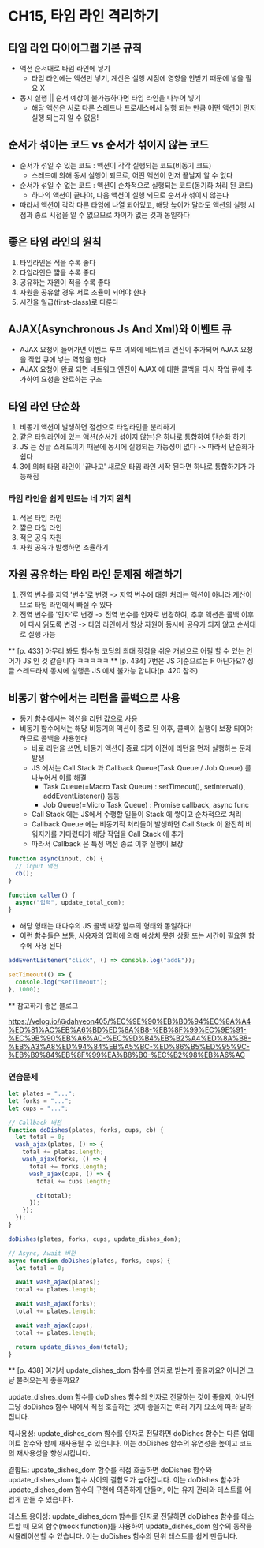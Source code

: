 # CH15, 타임 라인 격리하기

## 타임 라인 다이어그램 기본 규칙

- 액션 순서대로 타임 라인에 넣기
  - 타임 라인에는 액션만 넣기, 계산은 실행 시점에 영향을 안받기 때문에 넣을 필요 X
- 동시 실행 || 순서 예상이 불가능하다면 타임 라인을 나누어 넣기
  - 해당 액션은 서로 다른 스레드나 프로세스에서 실행 되는 만큼 어떤 액션이 먼저 실행 되는지 알 수 없음!

## 순서가 섞이는 코드 vs 순서가 섞이지 않는 코드

- 순서가 섞일 수 있는 코드 : 액션이 각각 실행되는 코드(비동기 코드)
  - 스레드에 의해 동시 실행이 되므로, 어떤 액션이 먼저 끝날지 알 수 없다
- 순서가 섞일 수 없는 코드 : 액션이 순차적으로 실행되는 코드(동기화 처리 된 코드)
  - 하나의 액션이 끝나야, 다음 액션이 실행 되므로 순서가 섞이지 않는다
- 따라서 액션이 각각 다른 타임에 나열 되어있고, 해당 높이가 달라도 액션의 실행 시점과 종료 시점을 알 수 없으므로 차이가 없는 것과 동일하다

## 좋은 타임 라인의 원칙

1. 타임라인은 적을 수록 좋다
2. 타임라인은 짧을 수록 좋다
3. 공유하는 자원이 적을 수록 좋다
4. 자원을 공유할 경우 서로 조율이 되어야 한다
5. 시간을 일급(first-class)로 다룬다

## AJAX(Asynchronous Js And Xml)와 이벤트 큐

- AJAX 요청이 들어가면 이벤트 루프 이외에 네트워크 엔진이 추가되어 AJAX 요청을 작업 큐에 넣는 역할을 한다
- AJAX 요청이 완료 되면 네트워크 엔진이 AJAX 에 대한 콜백을 다시 작업 큐에 추가하여 요청을 완료하는 구조

## 타임 라인 단순화

1. 비동기 액션이 발생하면 점선으로 타임라인을 분리하기
2. 같은 타임라인에 있는 액션(순서가 섞이지 않는)은 하나로 통합하여 단순화 하기
3. JS 는 싱글 스레드이기 때문에 동시에 실행되는 가능성이 없다 -> 따라서 단순화가 쉽다
4. 3에 의해 타임 라인이 '끝나고' 새로운 타임 라인 시작 된다면 하나로 통합하기가 가능해짐

### 타임 라인을 쉽게 만드는 네 가지 원칙

1. 적은 타임 라인
2. 짧은 타임 라인
3. 적은 공유 자원
4. 자원 공유가 발생하면 조율하기

## 자원 공유하는 타임 라인 문제점 해결하기

1. 전역 변수를 지역 '변수'로 변경 -> 지역 변수에 대한 처리는 액션이 아니라 계산이므로 타임 라인에서 빠질 수 있다
2. 전역 변수를 '인자'로 변경 -> 전역 변수를 인자로 변경하여, 추후 액션은 콜백 이후에 다시 읽도록 변경 -> 타임 라인에서 항상 자원이 동시에 공유가 되지 않고 순서대로 실행 가능

\*\* [p. 433] 아무리 봐도 함수형 코딩의 최대 장점을 쉬운 개념으로 어필 할 수 있는 언어가 JS 인 것 같습니다 ㅋㅋㅋㅋㅋ
\*\* [p. 434] 7번은 JS 기준으로는 F 아닌가요? 싱글 스레드라서 동시에 실행은 JS 에서 불가능 합니다(p. 420 참조)

## 비동기 함수에서는 리턴을 콜백으로 사용

- 동기 함수에서는 액션을 리턴 값으로 사용
- 비동기 함수에서는 해당 비동기의 액션이 종료 된 이후, 콜백이 실행이 보장 되어야 하므로 콜백을 사용한다
  - 바로 리턴을 쓰면, 비동기 액션이 종료 되기 이전에 리턴을 먼저 실행하는 문제 발생
  - JS 에서는 Call Stack 과 Callback Queue(Task Queue / Job Queue) 를 나누어서 이를 해결
    - Task Queue(=Macro Task Queue) : setTimeout(), setInterval(), addEventListener() 등등
    - Job Queue(=Micro Task Queue) : Promise callback, async func
  - Call Stack 에는 JS에서 수행할 일들이 Stack 에 쌓이고 순차적으로 처리
  - Callback Queue 에는 비동기적 처리들이 발생하면 Call Stack 이 완전히 비워지기를 기다렸다가 해당 작업을 Call Stack 에 추가
  - 따라서 Callback 은 특정 액션 종료 이후 실행이 보장

```js
function async(input, cb) {
  // input 액션
  cb();
}

function caller() {
  async("입력", update_total_dom);
}
```

- 해당 형태는 대다수의 JS 콜백 내장 함수의 형태와 동일하다!
- 이런 함수들은 보통, 사용자의 입력에 의해 예상치 못한 상황 또는 시간이 필요한 함수에 사용 된다

```js
addEventListener("click", () => console.log("addE"));

setTimeout(() => {
  console.log("setTimeout");
}, 1000);
```

\*\* 참고하기 좋은 블로그

https://velog.io/@dahyeon405/%EC%9E%90%EB%B0%94%EC%8A%A4%ED%81%AC%EB%A6%BD%ED%8A%B8-%EB%8F%99%EC%9E%91-%EC%9B%90%EB%A6%AC-%EC%9D%B4%EB%B2%A4%ED%8A%B8-%EB%A3%A8%ED%94%84%EB%A5%BC-%ED%86%B5%ED%95%9C-%EB%B9%84%EB%8F%99%EA%B8%B0-%EC%B2%98%EB%A6%AC

### 연습문제

```js
let plates = "...";
let forks = "...";
let cups = "...";

// Callback 버전
function doDishes(plates, forks, cups, cb) {
  let total = 0;
  wash_ajax(plates, () => {
    total += plates.length;
    wash_ajax(forks, () => {
      total += forks.length;
      wash_ajax(cups, () => {
        total += cups.length;

        cb(total);
      });
    });
  });
}

doDishes(plates, forks, cups, update_dishes_dom);

// Async, Await 버전
async function doDishes(plates, forks, cups) {
  let total = 0;

  await wash_ajax(plates);
  total += plates.length;

  await wash_ajax(forks);
  total += plates.length;

  await wash_ajax(cups);
  total += plates.length;

  return update_dishes_dom(total);
}
```

\*\* [p. 438] 여기서 update_dishes_dom 함수를 인자로 받는게 좋을까요? 아니면 그냥 불러오는게 좋을까요?

update_dishes_dom 함수를 doDishes 함수의 인자로 전달하는 것이 좋을지, 아니면 그냥 doDishes 함수 내에서 직접 호출하는 것이 좋을지는 여러 가지 요소에 따라 달라집니다.

재사용성: update_dishes_dom 함수를 인자로 전달하면 doDishes 함수는 다른 업데이트 함수와 함께 재사용될 수 있습니다. 이는 doDishes 함수의 유연성을 높이고 코드의 재사용성을 향상시킵니다.

결합도: update_dishes_dom 함수를 직접 호출하면 doDishes 함수와 update_dishes_dom 함수 사이의 결합도가 높아집니다. 이는 doDishes 함수가 update_dishes_dom 함수의 구현에 의존하게 만들며, 이는 유지 관리와 테스트를 어렵게 만들 수 있습니다.

테스트 용이성: update_dishes_dom 함수를 인자로 전달하면 doDishes 함수를 테스트할 때 모의 함수(mock function)를 사용하여 update_dishes_dom 함수의 동작을 시뮬레이션할 수 있습니다. 이는 doDishes 함수의 단위 테스트를 쉽게 만듭니다.
